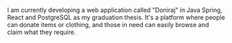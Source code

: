 I am currently developing a web application called "Doniraj" in Java Spring, React and PostgreSQL as my graduation thesis. 
It's a platform where people can donate items or clothing, and those in need can easily browse and claim what they require.
